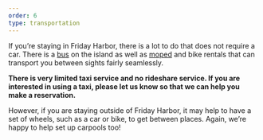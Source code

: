 ```yaml
---
order: 6
type: transportation
---
```


If you’re staying in Friday Harbor, there is a lot to do that does not require a car. There is a [bus](https://www.sanjuantransit.com/schedules.html) on the island as well as [moped](https://susiesmopeds.com/) and bike rentals that can transport you between sights fairly seamlessly. 

**There is very limited taxi service and no rideshare service. If you are interested in using a taxi, please let us know so that we can help you make a reservation.**

However, if you are staying outside of Friday Harbor, it may help to have a set of wheels, such as a car or bike, to get between places. Again, we’re happy to help set up carpools too!